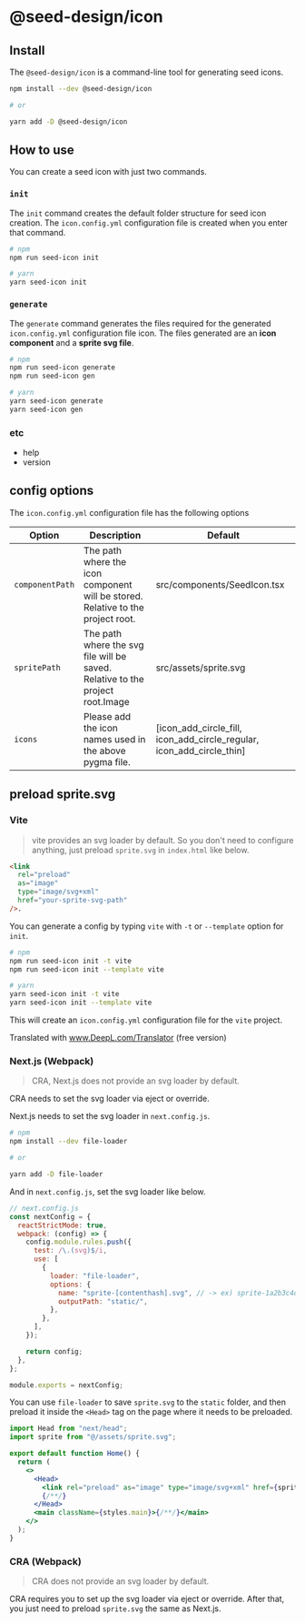 # @seed-design/icon

## Install

The `@seed-design/icon` is a command-line tool for generating seed icons.

```bash
npm install --dev @seed-design/icon

# or

yarn add -D @seed-design/icon
```

## How to use

You can create a seed icon with just two commands.

### `init`

The `init` command creates the default folder structure for seed icon creation.
The `icon.config.yml` configuration file is created when you enter that command.

```bash
# npm
npm run seed-icon init

# yarn
yarn seed-icon init
```

### `generate`

The `generate` command generates the files required for the generated `icon.config.yml` configuration file icon.
The files generated are an **icon component** and a **sprite svg file**.

```bash
# npm
npm run seed-icon generate
npm run seed-icon gen

# yarn
yarn seed-icon generate
yarn seed-icon gen
```

### etc

- help
- version

## config options

The `icon.config.yml` configuration file has the following options

| Option          | Description                                                                     | Default                                                               |
| --------------- | ------------------------------------------------------------------------------- | --------------------------------------------------------------------- |
| `componentPath` | The path where the icon component will be stored. Relative to the project root. | src/components/SeedIcon.tsx                                           |
| `spritePath`    | The path where the svg file will be saved. Relative to the project root.Image   | src/assets/sprite.svg                                                 |
| `icons`         | Please add the icon names used in the above pygma file.                         | [icon_add_circle_fill, icon_add_circle_regular, icon_add_circle_thin] |

## preload sprite.svg

### Vite

> vite provides an svg loader by default.
> So you don't need to configure anything, just preload `sprite.svg` in `index.html` like below.

```html
<link
  rel="preload"
  as="image"
  type="image/svg+xml"
  href="your-sprite-svg-path"
/>.
```

You can generate a config by typing `vite` with `-t` or `--template` option for `init`.

```bash
# npm
npm run seed-icon init -t vite
npm run seed-icon init --template vite

# yarn
yarn seed-icon init -t vite
yarn seed-icon init --template vite
```

This will create an `icon.config.yml` configuration file for the `vite` project.

Translated with www.DeepL.com/Translator (free version)

### Next.js (Webpack)

> CRA, Next.js does not provide an svg loader by default.

CRA needs to set the svg loader via eject or override.

Next.js needs to set the svg loader in `next.config.js`.

```bash
# npm
npm install --dev file-loader

# or

yarn add -D file-loader
```

And in `next.config.js`, set the svg loader like below.

```js
// next.config.js
const nextConfig = {
  reactStrictMode: true,
  webpack: (config) => {
    config.module.rules.push({
      test: /\.(svg)$/i,
      use: [
        {
          loader: "file-loader",
          options: {
            name: "sprite-[contenthash].svg", // -> ex) sprite-1a2b3c4d5e6f7g8h9i0j.svg
            outputPath: "static/",
          },
        },
      ],
    });

    return config;
  },
};

module.exports = nextConfig;
```

You can use `file-loader` to save `sprite.svg` to the `static` folder, and then preload it inside the `<Head>` tag on the page where it needs to be preloaded.

```jsx
import Head from "next/head";
import sprite from "@/assets/sprite.svg";

export default function Home() {
  return (
    <>
      <Head>
        <link rel="preload" as="image" type="image/svg+xml" href={sprite} />
        {/**/}
      </Head>
      <main className={styles.main}>{/**/}</main>
    </>
  );
}
```

### CRA (Webpack)

> CRA does not provide an svg loader by default.

CRA requires you to set up the svg loader via eject or override.
After that, you just need to preload `sprite.svg` the same as Next.js.
